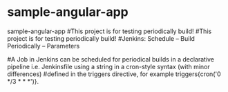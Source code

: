 # sample-angular-app
sample-angular-app
#This project is for testing periodically build!
#This project is for testing periodically build!
#Jenkins: Schedule – Build Periodically – Parameters

#A Job in Jenkins can be scheduled for periodical builds in a declarative pipeline i.e. Jenkinsfile using a string in a cron-style syntax (with minor differences) #defined in the triggers directive, for example triggers{cron('0 */3 * * *')}.
